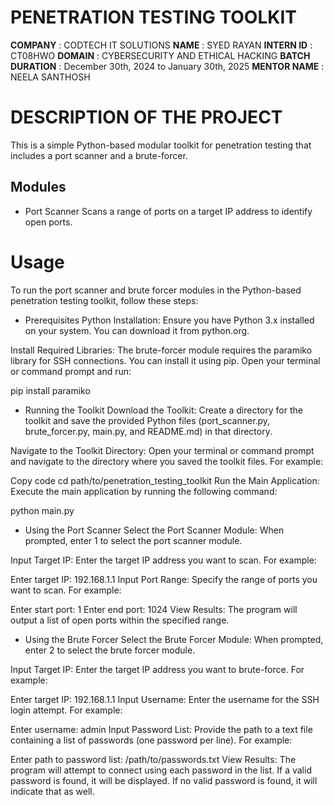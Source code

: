 # PENETRATION TESTING TOOLKIT


**COMPANY** : CODTECH IT SOLUTIONS
**NAME** : SYED RAYAN
**INTERN ID** : CT08HWO
**DOMAIN** : CYBERSECURITY AND ETHICAL HACKING
**BATCH DURATION** : December 30th, 2024 to January 30th, 2025
**MENTOR NAME** : NEELA SANTHOSH

# DESCRIPTION OF THE PROJECT


This is a simple Python-based modular toolkit for penetration testing that includes a port scanner and a brute-forcer.

## Modules
- Port Scanner
   Scans a range of ports on a target IP address to identify open ports.

# Usage

To run the port scanner and brute forcer modules in the Python-based penetration testing toolkit, follow these steps:

- Prerequisites
Python Installation: Ensure you have Python 3.x installed on your system. You can download it from python.org.

Install Required Libraries: The brute-forcer module requires the paramiko library for SSH connections. You can install it using pip. Open your terminal or command prompt and run:

pip install paramiko


- Running the Toolkit
Download the Toolkit: Create a directory for the toolkit and save the provided Python files (port_scanner.py, brute_forcer.py, main.py, and README.md) in that directory.

Navigate to the Toolkit Directory: Open your terminal or command prompt and navigate to the directory where you saved the toolkit files. For example:


Copy code
cd path/to/penetration_testing_toolkit
Run the Main Application: Execute the main application by running the following command:

python main.py


- Using the Port Scanner
Select the Port Scanner Module: When prompted, enter 1 to select the port scanner module.

Input Target IP: Enter the target IP address you want to scan. For example:


Enter target IP: 192.168.1.1
Input Port Range: Specify the range of ports you want to scan. For example:


Enter start port: 1
Enter end port: 1024
View Results: The program will output a list of open ports within the specified range.

- Using the Brute Forcer
Select the Brute Forcer Module: When prompted, enter 2 to select the brute forcer module.

Input Target IP: Enter the target IP address you want to brute-force. For example:

Enter target IP: 192.168.1.1
Input Username: Enter the username for the SSH login attempt. For example:

Enter username: admin
Input Password List: Provide the path to a text file containing a list of passwords (one password per line). For example:


Enter path to password list: /path/to/passwords.txt
View Results: The program will attempt to connect using each password in the list. If a valid password is found, it will be displayed. If no valid password is found, it will indicate that as well.
